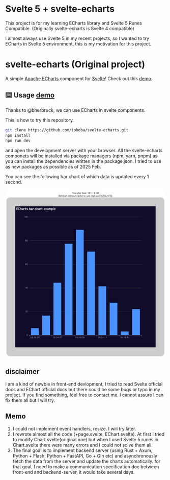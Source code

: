 # Svelte 5 + svelte-echarts

This project is for my learning ECharts library and Svelte 5 Runes Compatible.
(Originally svelte-echarts is Svelte 4 compatible)

I almost always use Svelte 5 in my recent projects, so I wanted to try ECharts in Svelte 5 environment, this is my motivation for this project.

# svelte-echarts (Original project)

A simple [Apache ECharts](https://echarts.apache.org/) component for [Svelte](https://svelte.dev/)! Check out this [demo](https://bherbruck.github.io/svelte-echarts/).

## ⌨️ Usage [demo](https://bherbruck.github.io/svelte-echarts/)

Thanks to @bherbruck, we can use ECharts in svelte components.

This is how to try this repository.

```bash
git clone https://github.com/tokoba/svelte-echarts.git
npm install
npm run dev
```

and open the development server with your browser.
All the svelte-echarts componets will be installed via package managers (npm, yarn, pnpm) as you can install the dependencies written in the package.json.
I tried to use as new packages as possible as of 2025 Feb.

You can see the following bar chart of which data is updated every 1 second.

![Screenshot](/static/echart-screenshot-dark-theme.png)

## disclaimer

I am a kind of newbie in front-end devlopment, I tried to read Svelte official docs and EChart official docs but there could be some bugs or typo in my project. If you find something, feel free to contact me. I cannot assure I can fix them all but I will try.

## Memo

1. I could not implement event handlers, resize. I wiil try later.
2. I rewrote almost all the code (+page.svelte, EChart.svelte). At first I tried to modify Chart.svelte(original one) but when I used Svelte 5 runes in Chart.svelte there were many errors and I could not solve them all.
3. The final goal is to implement backend server (using Rust + Axum, Python + Flash, Python + FastAPI, Go + Gin etc) and asynchronously fetch the data from the server and update the charts automatically.
   for that goal, I need to make a communication specification doc between front-end and backend-server, it would take several days.
